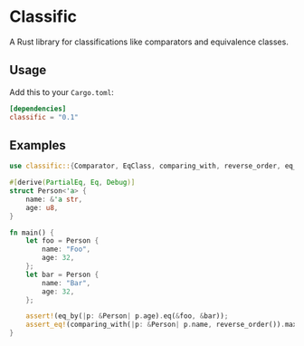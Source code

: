 # Classific

A Rust library for classifications like comparators and equivalence classes.

## Usage

Add this to your `Cargo.toml`:

```toml
[dependencies]
classific = "0.1"
```

## Examples

```rust
use classific::{Comparator, EqClass, comparing_with, reverse_order, eq_by};

#[derive(PartialEq, Eq, Debug)]
struct Person<'a> {
    name: &'a str,
    age: u8,
}

fn main() {
    let foo = Person {
        name: "Foo",
        age: 32,
    };
    let bar = Person {
        name: "Bar",
        age: 32,
    };

    assert!(eq_by(|p: &Person| p.age).eq(&foo, &bar));
    assert_eq!(comparing_with(|p: &Person| p.name, reverse_order()).max(&foo, &bar), &bar);
}
```
